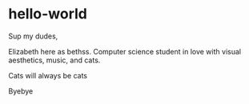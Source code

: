 # hello-world
Sup my dudes,

Elizabeth here as bethss. Computer science student in love with visual aesthetics, music, and cats.

Cats will always be cats

Byebye
